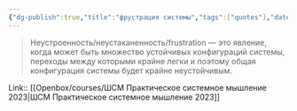 ```yaml
---
{"dg-publish":true,"title":"фрустрация системы","tags":["quotes"],"date":"2023-03-14T09:55:45+04:00","modified_at":"2023-06-23T15:19:13+03:00","alias":"фрустрация системы","dg-path":"/quotes/202303140955.md","permalink":"/quotes/202303140955/","dgPassFrontmatter":true}
---
```



> Неустроенность/неустаканенность/frustration — это явление, когда может быть множество устойчивых конфигураций системы, переходы между которыми крайне легки и поэтому общая конфигурация системы будет крайне неустойчивым.

Link:: [[Openbox/courses/ШСМ Практическое системное мышление 2023|ШСМ Практическое системное мышление 2023]]
